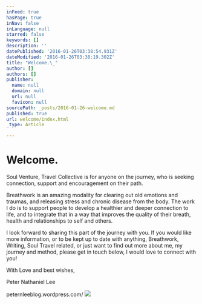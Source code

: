 ```yaml
---
inFeed: true
hasPage: true
inNav: false
inLanguage: null
starred: false
keywords: []
description: ''
datePublished: '2016-01-26T03:38:54.931Z'
dateModified: '2016-01-26T03:38:19.302Z'
title: "Welcome.\_"
author: []
authors: []
publisher:
  name: null
  domain: null
  url: null
  favicon: null
sourcePath: _posts/2016-01-26-welcome.md
published: true
url: welcome/index.html
_type: Article

---
```

# Welcome. 

Soul Venture, Travel Collective is for anyone on the journey, who is seeking connection, support and encouragement on their path.

Breathwork is an amazing modality for clearing out old emotions and traumas, and releasing stress and chronic disease from the body. The work I do is to support people to develop a healthier and deeper connection to life, and to integrate that in a way that improves the quality of their breath, health and relationships to self and others. 

I look forward to sharing this part of the journey with you. If you would like more information, or to be kept up to date with anything, Breathwork, Writing, Soul Travel related, or just want to find out more about me, my journey and method, please get in touch below, I would love to connect with you!  

With Love and best wishes, 

Peter Nathaniel Lee

peternleeblog.wordpress.com/
![](https://the-grid-user-content.s3-us-west-2.amazonaws.com/eba48542-73c3-4552-b410-17652a60e517.jpg)